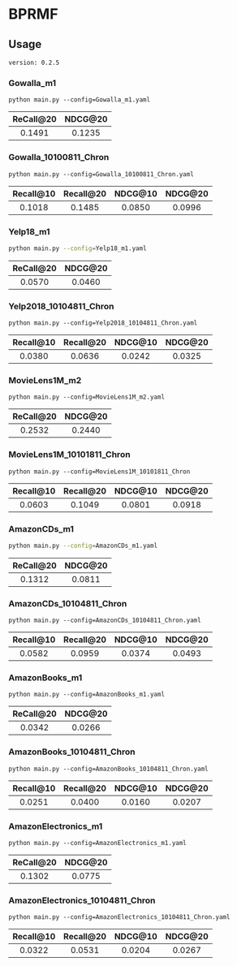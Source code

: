 

# BPRMF



## Usage

`version: 0.2.5`

### Gowalla_m1

    python main.py --config=Gowalla_m1.yaml

| ReCall@20 | NDCG@20 |
| :-------: | :-----: |
|  0.1491   | 0.1235  |

### Gowalla_10100811_Chron

    python main.py --config=Gowalla_10100811_Chron.yaml


| Recall@10 | Recall@20 | NDCG@10 | NDCG@20 |
| :-------: | :-------: | :-----: | :-----: |
|  0.1018   |  0.1485   | 0.0850  | 0.0996  |



### Yelp18_m1

```bash
python main.py --config=Yelp18_m1.yaml
```

| ReCall@20 | NDCG@20 |
| :-------: | :-----: |
|  0.0570   | 0.0460  |

### Yelp2018_10104811_Chron

    python main.py --config=Yelp2018_10104811_Chron.yaml

| Recall@10 | Recall@20 | NDCG@10 | NDCG@20 |
| :-------: | :-------: | :-----: | :-----: |
|  0.0380   |  0.0636   | 0.0242  | 0.0325  |


### MovieLens1M_m2

    python main.py --config=MovieLens1M_m2.yaml

| ReCall@20 | NDCG@20 |
| :-------: | :-----: |
|  0.2532   | 0.2440  |


### MovieLens1M_10101811_Chron

    python main.py --config=MovieLens1M_10101811_Chron

| Recall@10 | Recall@20 | NDCG@10 | NDCG@20 |
| :-------: | :-------: | :-----: | :-----: |
|  0.0603   |  0.1049   | 0.0801  | 0.0918  |



### AmazonCDs_m1

```bash
python main.py --config=AmazonCDs_m1.yaml
```

| ReCall@20 | NDCG@20 |
| :-------: | :-----: |
|  0.1312   | 0.0811  |


### AmazonCDs_10104811_Chron

    python main.py --config=AmazonCDs_10104811_Chron.yaml

| Recall@10 | Recall@20 | NDCG@10 | NDCG@20 |
| :-------: | :-------: | :-----: | :-----: |
|  0.0582   |  0.0959   | 0.0374  | 0.0493  |


### AmazonBooks_m1

    python main.py --config=AmazonBooks_m1.yaml

| ReCall@20 | NDCG@20 |
| :-------: | :-----: |
|  0.0342   | 0.0266  |


### AmazonBooks_10104811_Chron

    python main.py --config=AmazonBooks_10104811_Chron.yaml

| Recall@10 | Recall@20 | NDCG@10 | NDCG@20 |
| :-------: | :-------: | :-----: | :-----: |
|  0.0251   |  0.0400   | 0.0160  | 0.0207  |


### AmazonElectronics_m1

    python main.py --config=AmazonElectronics_m1.yaml

| ReCall@20 | NDCG@20 |
| :-------: | :-----: |
|  0.1302   | 0.0775  |


### AmazonElectronics_10104811_Chron

    python main.py --config=AmazonElectronics_10104811_Chron.yaml

| Recall@10 | Recall@20 | NDCG@10 | NDCG@20 |
| :-------: | :-------: | :-----: | :-----: |
|  0.0322   |  0.0531   | 0.0204  | 0.0267  |
